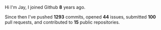 Hi I'm Jay, I joined Github **8** years ago.

Since then I've pushed **1293** commits, opened **44** issues, submitted **100** pull requests, and contributed to **15** public repositories.
